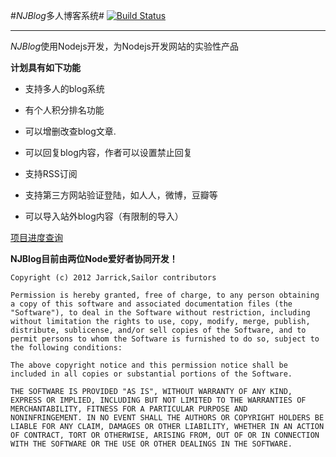 #*NJBlog*多人博客系统#  [![Build Status](https://travis-ci.org/mz121star/NJBlog.png?branch=master)](https://travis-ci.org/mz121star/NJBlog)

----------

*NJBlog*使用Nodejs开发，为Nodejs开发网站的实验性产品

**计划具有如下功能**
  
  
  - 支持多人的blog系统
  
  - 有个人积分排名功能
  
  - 可以增删改查blog文章.
  
  - 可以回复blog内容，作者可以设置禁止回复
  
  - 支持RSS订阅
  
  - 支持第三方网站验证登陆，如人人，微博，豆瓣等
  
  - 可以导入站外blog内容（有限制的导入）
  

  [项目进度查询](https://trello.com/board/node-js-blog/50dda31c39e3d3341b001433 "项目进度")
  

**NJBlog目前由两位Node爱好者协同开发！**

```
Copyright (c) 2012 Jarrick,Sailor contributors

Permission is hereby granted, free of charge, to any person obtaining
a copy of this software and associated documentation files (the
"Software"), to deal in the Software without restriction, including
without limitation the rights to use, copy, modify, merge, publish,
distribute, sublicense, and/or sell copies of the Software, and to
permit persons to whom the Software is furnished to do so, subject to
the following conditions:

The above copyright notice and this permission notice shall be
included in all copies or substantial portions of the Software.

THE SOFTWARE IS PROVIDED "AS IS", WITHOUT WARRANTY OF ANY KIND,
EXPRESS OR IMPLIED, INCLUDING BUT NOT LIMITED TO THE WARRANTIES OF
MERCHANTABILITY, FITNESS FOR A PARTICULAR PURPOSE AND
NONINFRINGEMENT. IN NO EVENT SHALL THE AUTHORS OR COPYRIGHT HOLDERS BE
LIABLE FOR ANY CLAIM, DAMAGES OR OTHER LIABILITY, WHETHER IN AN ACTION
OF CONTRACT, TORT OR OTHERWISE, ARISING FROM, OUT OF OR IN CONNECTION
WITH THE SOFTWARE OR THE USE OR OTHER DEALINGS IN THE SOFTWARE.

```